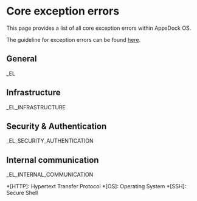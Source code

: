 # Core exception errors

This page provides a list of all core exception errors within AppsDock OS.

The guideline for exception errors can be found [here](../../gettingstarted/guidelines/exception-errors).

## General

_EL

## Infrastructure

_EL_INFRASTRUCTURE

## Security & Authentication

_EL_SECURITY_AUTHENTICATION

## Internal communication

_EL_INTERNAL_COMMUNICATION

*[HTTP]: Hypertext Transfer Protocol
*[OS]: Operating System
*[SSH]: Secure Shell
